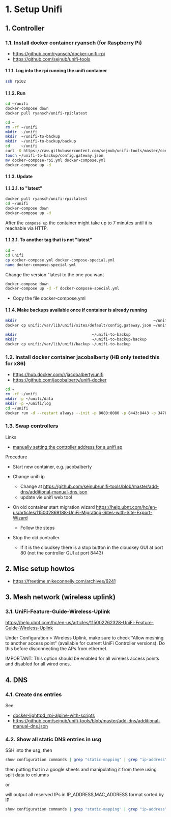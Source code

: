 # 1. Setup Unifi

## 1. Controller

### 1.1. Install docker container ryansch (for Raspberry Pi)

- <https://github.com/ryansch/docker-unifi-rpi>
- <https://github.com/sejnub/unifi-tools>

#### 1.1.1. Log into the rpi running the unifi container

```bash
ssh rpi02
```

#### 1.1.2. Run

```bash
cd ~/unifi
docker-compose down
docker pull ryansch/unifi-rpi:latest

cd ~
rm -rf ~/unifi
mkdir  ~/unifi
mkdir  ~/unifi-to-backup
mkdir  ~/unifi-to-backup/backup
cd     ~/unifi
curl -O https://raw.githubusercontent.com/sejnub/unifi-tools/master/controller/docker-compose-rpi.yml
touch ~/unifi-to-backup/config.gateway.json
mv docker-compose-rpi.yml docker-compose.yml
docker-compose up -d
```

#### 1.1.3. Update 

#### 1.1.3.1. to "latest"

```bash
docker pull ryansch/unifi-rpi:latest
cd ~/unifi
docker-compose down
docker-compose up -d
```

After the ```compose up``` the container might take up to 7 minutes until it is reachable via HTTP. 

#### 1.1.3.1. To another tag that is not "latest"

```bash
cd ~
cd unifi
cp docker-compose.yml docker-compose-special.yml
nano docker-compose-special.yml
```

Change the version "latest to the one you want

```bash
docker-compose down
docker-compose up -d -f docker-compose-special.yml
```


- Copy the file docker-compose.yml 

#### 1.1.4. Make backups available once if container is already running

```bash
mkdir                                                            ~/unifi-to-backup
docker cp unifi:/var/lib/unifi/sites/default/config.gateway.json ~/unifi-to-backup

mkdir                                 ~/unifi-to-backup
mkdir                                 ~/unifi-to-backup/backup
docker cp unifi:/var/lib/unifi/backup ~/unifi-to-backup
```

### 1.2. Install docker container jacobalberty (HB only tested this for x86)

- <https://hub.docker.com/r/jacobalberty/unifi>
- <https://github.com/jacobalberty/unifi-docker>

```bash
cd ~
rm -rf ~/unifi
mkdir -p ~/unifi/data
mkdir -p ~/unifi/log
cd ~/unifi
docker run -d --restart always --init -p 8080:8080 -p 8443:8443 -p 3478:3478/udp -p 10001:10001/udp -e TZ='Europe/Berlin' -v ~/unifi:/unifi --name unifi jacobalberty/unifi:stable

```

### 1.3. Swap controllers

Links

- [manually setting the controller address for a unifi ap](https://community.spiceworks.com/how_to/9692-manually-setting-the-controller-address-for-a-unifi-ap)

Procedure

- Start new container, e.g. jacobalberty
- Change unifi ip
  - Change at <https://github.com/sejnub/unifi-tools/blob/master/add-dns/additional-manual-dns.json>
  - update vie unifi web tool
- On old container start migration wizard <https://help.ubnt.com/hc/en-us/articles/115002869188-UniFi-Migrating-Sites-with-Site-Export-Wizard>
  - Follow the steps

- Stop the old controller
  - If it is the cloudkey there is a stop button in the cloudkey GUI at port 80 (not the controller GUI at port 8443)

## 2. Misc setup howtos

- <https://freetime.mikeconnelly.com/archives/6241>

## 3. Mesh network (wireless uplink)

### 3.1. UniFi-Feature-Guide-Wireless-Uplink

<https://help.ubnt.com/hc/en-us/articles/115002262328-UniFi-Feature-Guide-Wireless-Uplink>

Under Configuration > Wireless Uplink, make sure to check "Allow meshing to another access point" (available for current UniFi Controller versions). Do this before disconnecting the APs from ethernet.

IMPORTANT: This option should be enabled for all wireless access points and disabled for all wired ones.

## 4. DNS

### 4.1. Create dns entries

See

- [docker-lighttpd_rpi-alpine-with-scripts](https://github.com/sejnub/docker-lighttpd/tree/master/rpi-alpine-with-scripts)
- <https://github.com/sejnub/unifi-tools/blob/master/add-dns/additional-manual-dns.json>

### 4.2. Show all static DNS entries in usg

SSH into the usg, then

```bash
show configuration commands | grep "static-mapping" | grep "ip-address" | grep -o "static-mapping.*" | cut -f2- -d" "
```

then putting that in a google sheets and manipulating it from there using split data to columns

or

will output all reserved IPs in IP_ADDRESS,MAC_ADDRESS format sorted by IP

```bash
show configuration commands | grep "static-mapping" | grep "ip-address" | grep -o "static-mapping.*" | cut -f2- -d" " | awk '{print $3,$1;}' | sed s/\ /\,/g | sort  -n -t . -k 1,1 -k 2,2 -k 3,3 -k 4,4
```
